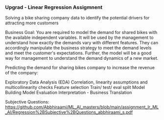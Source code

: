 ### Upgrad - Linear Regression Assigmnent

Solving a bike sharing company data to identify the potential drivers for attracting more customers

Business Goal:
You are required to model the demand for shared bikes with the available independent variables. It will be used by the management to understand how exactly the demands vary with different features. They can accordingly manipulate the business strategy to meet the demand levels and meet the customer's expectations. Further, the model will be a good way for management to understand the demand dynamics of a new market. 

Predicting the demand for sharing bikes company to increase the revenue of the company:

Exploratory Data Analysis (EDA)
Correlation, linearity assumptions and multicollinearity checks
Feature selection
Train/ test/ eval split
Model Building
Model Evaluation
Interpretation - Business Translation

Subjective Questions: https://github.com/Abbhiraami/ML_AI_masters/blob/main/assignment_lr_ML_AI/Regression%2BSubjective%2BQuestions_abbhiraami_s.pdf
